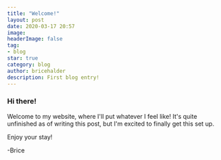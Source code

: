 ```yaml
---
title: "Welcome!"
layout: post
date: 2020-03-17 20:57
image:
headerImage: false
tag:
- blog
star: true
category: blog
author: bricehalder
description: First blog entry!
---
```


### Hi there!

Welcome to my website, where I'll put whatever I feel like! It's quite unfinished as of writing this post, but I'm excited to finally get this set up.

Enjoy your stay!

-Brice
